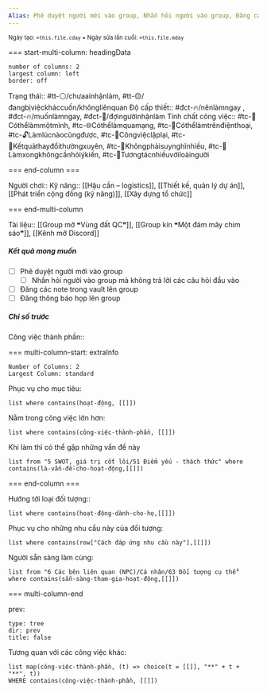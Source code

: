 ```yaml
---
Alias: Phê duyệt người mới vào group, Nhắn hỏi người vào group, Đăng các note trong vault lên group, Đăng thông báo họp lên group
---
```

<sub>Ngày tạo: `=this.file.cday` • Ngày sửa lần cuối: `=this.file.mday`</sub>

=== start-multi-column: headingData
```column-settings  
number of columns: 2
largest column: left
border: off
```

Trạng thái:: #tt-⚪/chưaainhậnlàm, #tt-🟡/đangbịviệckháccuốn/khôngliênquan 
Độ cấp thiết:: #đct-🔥/nênlàmngay , #đct-🔥/muốnlàmngay, #đct-🍃/đợingườinhậnlàm
Tính chất công việc:: #tc-🧍Cóthểlàmmộtmình, #tc-🌐Cóthểlàmquamạng, #tc-📱Cóthểlàmtrênđiệnthoại, #tc-🔓Làmlúcnàocũngđược, #tc-🔁Côngviệclặplại, #tc-🔁Kếtquảthayđổithườngxuyên, #tc-🧠Khôngphảisuynghĩnhiều, #tc-💬Làmxongkhôngcầnhỏiýkiến, #tc-🥳Tươngtácnhiềuvớiloàingười 

=== end-column ===

Người chơi::
Kỹ năng:: [[Hậu cần – logistics]], [[Thiết kế, quản lý dự án]], [[Phát triển cộng đồng (kỹ năng)]], [[Xây dựng tổ chức]]

=== end-multi-column

Tài liệu:: [[Group mở ❝Vùng đất QC❞]], [[Group kín ❝Một đám mây chim sáo❞]], [[Kênh mở Discord]]
##### Kết quả mong muốn
- [ ] Phê duyệt người mới vào group
	- [ ] Nhắn hỏi người vào group mà không trả lời các câu hỏi đầu vào
- [ ] Đăng các note trong vault lên group
- [ ] Đăng thông báo họp lên group
##### Chỉ số trước


Công việc thành phần:: 

=== multi-column-start: extraInfo
```column-settings
Number of Columns: 2
Largest Column: standard
```

Phục vụ cho mục tiêu:
```dataview
list where contains(hoạt-động, [[]])
```
Nằm trong công việc lớn hơn:
```dataview
list where contains(công-việc-thành-phần, [[]])
```
Khi làm thì có thể gặp những vấn đề này
```dataview
list from "5 SWOT, giá trị cốt lõi/51 Điểm yếu - thách thức" where contains(là-vấn-đề-cho-hoạt-động,[[]])
```

=== end-column ===

Hướng tới loại đối tượng::
```dataview
list where contains(hoạt-động-dành-cho-họ,[[]])
```
Phục vụ cho những nhu cầu này của đối tượng:
```dataview
list where contains(row["Cách đáp ứng nhu cầu này"],[[]])
```
Người sẵn sàng làm cùng:
```dataview
list from "6 Các bên liên quan (NPC)/Cá nhân/63 Đối tượng cụ thể" where contains(sẵn-sàng-tham-gia-hoạt-động,[[]])
```

=== multi-column-end

prev:
```breadcrumbs
type: tree
dir: prev
title: false
```

Tương quan với các công việc khác:
```dataview 
list map(công-việc-thành-phần, (t) => choice(t = [[]], "**" + t + "**", t))
WHERE contains(công-việc-thành-phần, [[]])
```
